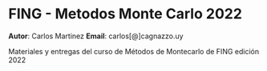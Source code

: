 # FING - Metodos Monte Carlo 2022

**Autor**: Carlos Martinez
**Email**: carlos[@]cagnazzo.uy

Materiales y entregas del curso de Métodos de Montecarlo de FING edición 2022
